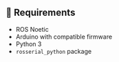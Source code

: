 
## 📌 Requirements

* ROS Noetic
* Arduino with compatible firmware
* Python 3
* `rosserial_python` package
